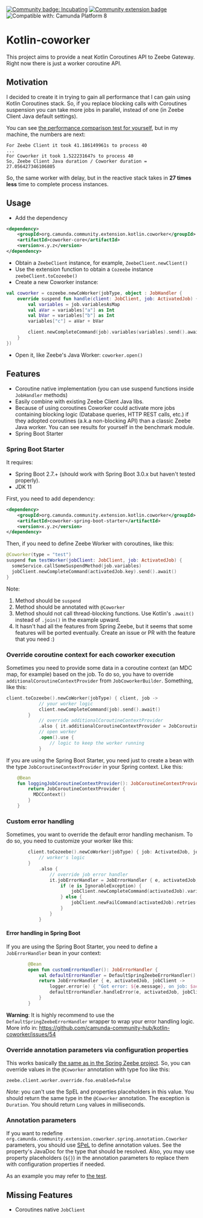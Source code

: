 [![Community badge: Incubating](https://img.shields.io/badge/Lifecycle-Incubating-blue)](https://github.com/Camunda-Community-Hub/community/blob/main/extension-lifecycle.md#incubating-)
[![Community extension badge](https://img.shields.io/badge/Community%20Extension-An%20open%20source%20community%20maintained%20project-FF4700)](https://github.com/camunda-community-hub/community)
![Compatible with: Camunda Platform 8](https://img.shields.io/badge/Compatible%20with-Camunda%20Platform%208-0072Ce)

# Kotlin-coworker

This project aims to provide a neat Kotlin Coroutines API to Zeebe Gateway. Right now there is just a worker coroutine API.

## Motivation

I decided to create it in trying to gain all performance that I can gain using Kotlin Coroutines stack.
So, if you replace blocking calls with Coroutines suspension you can take more jobs in parallel, instead of one (in Zeebe Client Java default settings).

You can see [the performance comparison test for yourself](benchmark/src/test/kotlin/org/camunda/community/extension/coworker/CoworkerVsJobWorkerPerformanceComparisonTest.kt), but in my machine, the numbers are next:
```
For Zeebe Client it took 41.186149961s to process 40
...
For Coworker it took 1.522231647s to process 40
So, Zeebe Client Java duration / Coworker duration = 27.056427346106805
```

So, the same worker with delay, but in the reactive stack takes in **27 times less** time to complete process instances.

## Usage

* Add the dependency
```xml
<dependency>
    <groupId>org.camunda.community.extension.kotlin.coworker</groupId>
    <artifactId>coworker-core</artifactId>
    <version>x.y.z</version>
</dependency>
```
* Obtain a `ZeebeClient` instance, for example, `ZeebeClient.newClient()`
* Use the extension function to obtain a `Cozeebe` instance `zeebeClient.toCozeebe()`
* Create a new Coworker instance:
```kotlin
val coworker = cozeebe.newCoWorker(jobType, object : JobHandler {
    override suspend fun handle(client: JobClient, job: ActivatedJob) {
        val variables = job.variablesAsMap
        val aVar = variables["a"] as Int
        val bVar = variables["b"] as Int
        variables["c"] = aVar + bVar

        client.newCompleteCommand(job).variables(variables).send().await()
    }
})
```
* Open it, like Zeebe's Java Worker: `coworker.open()`

## Features

- Coroutine native implementation (you can use suspend functions inside `JobHandler` methods)
- Easily combine with existing Zeebe Client Java libs.
- Because of using coroutines Coworker could activate more jobs containing blocking logic (Database queries, HTTP REST calls, etc.) if they adopted coroutines (a.k.a non-blocking API) than a classic Zeebe Java worker. You can see results for yourself in the benchmark module.
- Spring Boot Starter

### Spring Boot Starter

It requires:
- Spring Boot 2.7.+ (should work with Spring Boot 3.0.x but haven't tested properly).
- JDK 11

First, you need to add dependency:
```xml
<dependency>
    <groupId>org.camunda.community.extension.kotlin.coworker</groupId>
    <artifactId>coworker-spring-boot-starter</artifactId>
    <version>x.y.z</version>
</dependency>
```

Then, if you need to define Zeebe Worker with coroutines, like this:
```kotlin
@Coworker(type = "test")
suspend fun testWorker(jobClient: JobClient, job: ActivatedJob) {
  someService.callSomeSuspendMethod(job.variables)
  jobClient.newCompleteCommand(activatedJob.key).send().await()
}
```

Note:
1. Method should be `suspend`
2. Method should be annotated with `@Coworker`
3. Method should not call thread-blocking functions. Use Kotlin's `.await()` instead of `.join()` in the example upward.
4. It hasn't had all the features from Spring Zeebe, but it seems that some features will be ported eventually. Create an issue or PR with the feature that you need :)

### Override coroutine context for each coworker execution

Sometimes you need to provide some data in a coroutine context (an MDC map, for example) based on the job.
To do so, you have to override `additionalCoroutineContextProvider` from `JobCoworkerBuilder`. Something, like this:

```kotlin
client.toCozeebe().newCoWorker(jobType) { client, job ->
            // your worker logic
            client.newCompleteCommand(job).send().await()
        }
            // override additionalCoroutineContextProvider
            .also { it.additionalCoroutineContextProvider = JobCoroutineContextProvider { testCoroutineContext } }
            // open worker
            .open().use {
                // logic to keep the worker running
            }
```

If you are using the Spring Boot Starter, you need just to create a bean with the type `JobCoroutineContextProvider` in your Spring context. Like this:
```kotlin
    @Bean
    fun loggingJobCoroutineContextProvider(): JobCoroutineContextProvider {
        return JobCoroutineContextProvider {
          MDCContext()
        }
    }
```

### Custom error handling

Sometimes, you want to override the default error handling mechanism. To do so, you need to customize your worker like this:

```kotlin
        client.toCozeebe().newCoWorker(jobType) { job: ActivatedJob, jobClient: JobClient ->
            // worker's logic
        }
            .also {
                // override job error handler
                it.jobErrorHandler = JobErrorHandler { e, activatedJob, jobClient ->
                    if (e is IgnorableException) {
                        jobClient.newCompleteCommand(activatedJob).variables(mapOf("ignored" to true)).send().await()
                    } else {
                        jobClient.newFailCommand(activatedJob).retries(activatedJob.retries - 1).send().await()
                    }
                }
            }
```

#### Error handling in Spring Boot

If you are using the Spring Boot Starter, you need to define a `JobErrorHandler` bean in your context:
```kotlin
        @Bean
        open fun customErrorHandler(): JobErrorHandler {
            val defaultErrorHandler = DefaultSpringZeebeErrorHandler()
            return JobErrorHandler { e, activatedJob, jobClient ->
                logger.error(e) { "Got error: ${e.message}, on job: $activatedJob" }
                defaultErrorHandler.handleError(e, activatedJob, jobClient)
            }
        }
```

**Warning**: It is highly recommend to use the `DefaultSpringZeebeErrorHandler` wrapper to wrap your error handling logic. More info in: https://github.com/camunda-community-hub/kotlin-coworker/issues/54

### Override annotation parameters via configuration properties

This works basically [the same as in the Spring Zeebe project](https://github.com/camunda-community-hub/spring-zeebe#overriding-jobworker-values-via-configuration-file).
So, you can override values in the `@Coworker` annotation with type foo like this:
```properties
zeebe.client.worker.override.foo.enabled=false
```

*Note*: you can't use the SpEL and properties placeholders in this value. You should return the same type in the `@Coworker` annotation.
The exception is `Duration`. You should return `Long` values in milliseconds.

### Annotation parameters

If you want to redefine `org.camunda.community.extension.coworker.spring.annotation.Coworker` parameters, you should use [SPeL](https://docs.spring.io/spring-framework/docs/current/reference/html/core.html#expressions) to define annotation values.
See the property's JavaDoc for the type that should be resolved.
Also, you may use property placeholders (`${}`) in the annotation parameters to replace them with configuration properties if needed.

As an example you may refer to [the test](coworker-spring-boot-starter/src/test/kotlin/org/camunda/community/extension/coworker/spring/property/SpelValuesCoworkerIntegrationTest.kt).

## Missing Features

* Coroutines native `JobClient`
